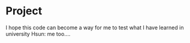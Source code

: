 ﻿# Project
I hope this code can become a way for me to test what I have learned in university
Hsun: me too....
